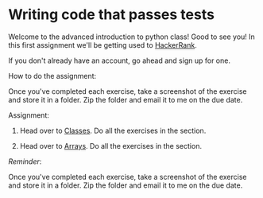 # Writing code that passes tests

Welcome to the advanced introduction to python class!  Good to see you!  In this first assignment we'll be getting used to [HackerRank](https://www.hackerrank.com/).

If you don't already have an account, go ahead and sign up for one.

How to do the assignment:

Once you've completed each exercise, take a screenshot of the exercise and store it in a folder.  Zip the folder and email it to me on the due date.

Assignment:

1. Head over to [Classes](https://www.hackerrank.com/domains/python/py-classes).  Do all the exercises in the section.

2. Head over to [Arrays](https://www.hackerrank.com/domains/data-structures/arrays). Do all the exercises in the section.  


*Reminder*: 

Once you've completed each exercise, take a screenshot of the exercise and store it in a folder.  Zip the folder and email it to me on the due date.
